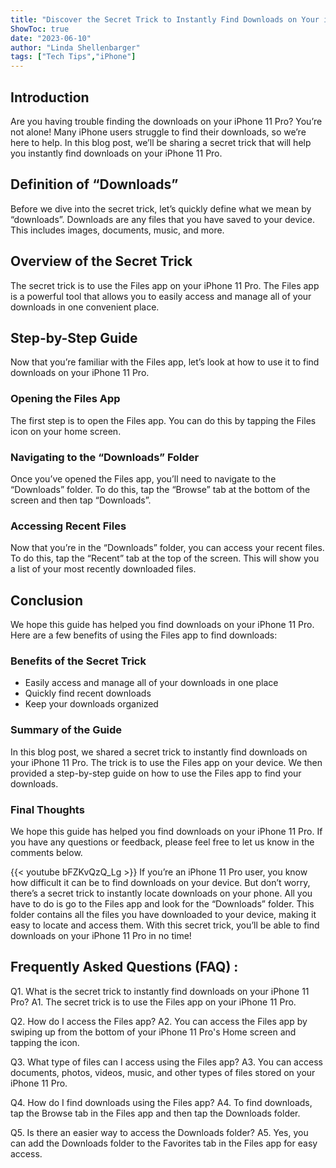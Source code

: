 ```yaml
---
title: "Discover the Secret Trick to Instantly Find Downloads on Your iPhone 11 Pro!"
ShowToc: true 
date: "2023-06-10"
author: "Linda Shellenbarger" 
tags: ["Tech Tips","iPhone"]
---
```

## Introduction 
Are you having trouble finding the downloads on your iPhone 11 Pro? You’re not alone! Many iPhone users struggle to find their downloads, so we’re here to help. In this blog post, we’ll be sharing a secret trick that will help you instantly find downloads on your iPhone 11 Pro. 

## Definition of “Downloads” 
Before we dive into the secret trick, let’s quickly define what we mean by “downloads”. Downloads are any files that you have saved to your device. This includes images, documents, music, and more. 

## Overview of the Secret Trick
The secret trick is to use the Files app on your iPhone 11 Pro. The Files app is a powerful tool that allows you to easily access and manage all of your downloads in one convenient place. 

## Step-by-Step Guide
Now that you’re familiar with the Files app, let’s look at how to use it to find downloads on your iPhone 11 Pro. 

### Opening the Files App 
The first step is to open the Files app. You can do this by tapping the Files icon on your home screen. 

### Navigating to the “Downloads” Folder
Once you’ve opened the Files app, you’ll need to navigate to the “Downloads” folder. To do this, tap the “Browse” tab at the bottom of the screen and then tap “Downloads”. 

### Accessing Recent Files
Now that you’re in the “Downloads” folder, you can access your recent files. To do this, tap the “Recent” tab at the top of the screen. This will show you a list of your most recently downloaded files. 

## Conclusion
We hope this guide has helped you find downloads on your iPhone 11 Pro. Here are a few benefits of using the Files app to find downloads: 

### Benefits of the Secret Trick 
- Easily access and manage all of your downloads in one place 
- Quickly find recent downloads 
- Keep your downloads organized 

### Summary of the Guide 
In this blog post, we shared a secret trick to instantly find downloads on your iPhone 11 Pro. The trick is to use the Files app on your device. We then provided a step-by-step guide on how to use the Files app to find your downloads. 

### Final Thoughts 
We hope this guide has helped you find downloads on your iPhone 11 Pro. If you have any questions or feedback, please feel free to let us know in the comments below.

{{< youtube bFZKvQzQ_Lg >}} 
If you’re an iPhone 11 Pro user, you know how difficult it can be to find downloads on your device. But don’t worry, there’s a secret trick to instantly locate downloads on your phone. All you have to do is go to the Files app and look for the “Downloads” folder. This folder contains all the files you have downloaded to your device, making it easy to locate and access them. With this secret trick, you’ll be able to find downloads on your iPhone 11 Pro in no time!

## Frequently Asked Questions (FAQ) :
Q1. What is the secret trick to instantly find downloads on your iPhone 11 Pro?
A1. The secret trick is to use the Files app on your iPhone 11 Pro.

Q2. How do I access the Files app?
A2. You can access the Files app by swiping up from the bottom of your iPhone 11 Pro's Home screen and tapping the icon.

Q3. What type of files can I access using the Files app?
A3. You can access documents, photos, videos, music, and other types of files stored on your iPhone 11 Pro.

Q4. How do I find downloads using the Files app?
A4. To find downloads, tap the Browse tab in the Files app and then tap the Downloads folder.

Q5. Is there an easier way to access the Downloads folder?
A5. Yes, you can add the Downloads folder to the Favorites tab in the Files app for easy access.


